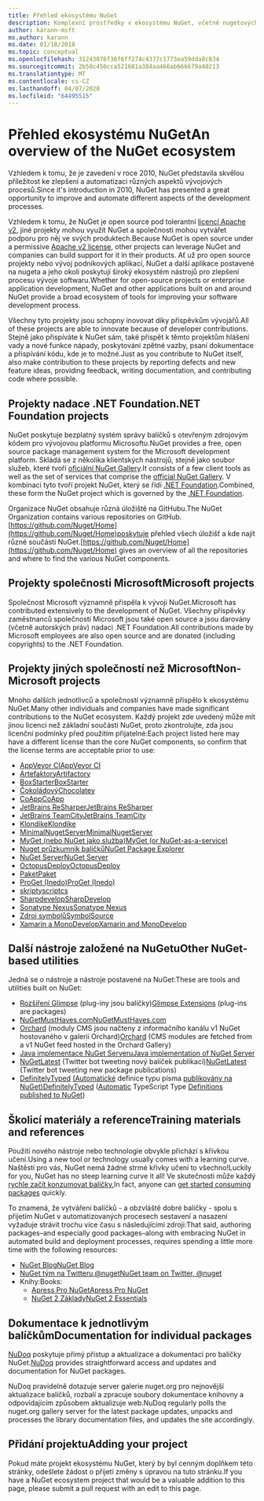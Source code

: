 ```yaml
---
title: Přehled ekosystému NuGet
description: Komplexní prostředky v ekosystému NuGet, včetně nugetových zdrojů, projektů jiných než Microsoft NuGet, nástrojů a školicích materiálů.
author: karann-msft
ms.author: karann
ms.date: 01/18/2018
ms.topic: conceptual
ms.openlocfilehash: 31243076f36f6ff274c4377c1773ea59dda8c834
ms.sourcegitcommit: 2b50c450cca521681a384aa466ab666679a40213
ms.translationtype: MT
ms.contentlocale: cs-CZ
ms.lasthandoff: 04/07/2020
ms.locfileid: "64495515"
---
```

# <a name="an-overview-of-the-nuget-ecosystem"></a><span data-ttu-id="4a354-103">Přehled ekosystému NuGet</span><span class="sxs-lookup"><span data-stu-id="4a354-103">An overview of the NuGet ecosystem</span></span>

<span data-ttu-id="4a354-104">Vzhledem k tomu, že je zavedení v roce 2010, NuGet představila skvělou příležitost ke zlepšení a automatizaci různých aspektů vývojových procesů.</span><span class="sxs-lookup"><span data-stu-id="4a354-104">Since it's introduction in 2010, NuGet has presented a great opportunity to improve and automate different aspects of the development processes.</span></span>

<span data-ttu-id="4a354-105">Vzhledem k tomu, že NuGet je open source pod tolerantní [licencí Apache v2](http://choosealicense.com/licenses/apache/), jiné projekty mohou využít NuGet a společnosti mohou vytvářet podporu pro něj ve svých produktech.</span><span class="sxs-lookup"><span data-stu-id="4a354-105">Because NuGet is open source under a permissive [Apache v2 license](http://choosealicense.com/licenses/apache/), other projects can leverage NuGet and companies can build support for it in their products.</span></span> <span data-ttu-id="4a354-106">Ať už pro open source projekty nebo vývoj podnikových aplikací, NuGet a další aplikace postavené na nugeta a jeho okolí poskytují široký ekosystém nástrojů pro zlepšení procesu vývoje softwaru.</span><span class="sxs-lookup"><span data-stu-id="4a354-106">Whether for open-source projects or enterprise application development, NuGet and other applications built on and around NuGet provide a broad ecosystem of tools for improving your software development process.</span></span>

<span data-ttu-id="4a354-107">Všechny tyto projekty jsou schopny inovovat díky příspěvkům vývojářů.</span><span class="sxs-lookup"><span data-stu-id="4a354-107">All of these projects are able to innovate because of developer contributions.</span></span> <span data-ttu-id="4a354-108">Stejně jako přispíváte k NuGet sám, také přispět k těmto projektům hlášení vady a nové funkce nápady, poskytování zpětné vazby, psaní dokumentace a přispívání kódu, kde je to možné.</span><span class="sxs-lookup"><span data-stu-id="4a354-108">Just as you contribute to NuGet itself, also make contribution to these projects by reporting defects and new feature ideas, providing feedback, writing documentation, and contributing code where possible.</span></span>

## <a name="net-foundation-projects"></a><span data-ttu-id="4a354-109">Projekty nadace .NET Foundation</span><span class="sxs-lookup"><span data-stu-id="4a354-109">.NET Foundation projects</span></span>

<span data-ttu-id="4a354-110">NuGet poskytuje bezplatný systém správy balíčků s otevřeným zdrojovým kódem pro vývojovou platformu Microsoftu.</span><span class="sxs-lookup"><span data-stu-id="4a354-110">NuGet provides a free, open source package management system for the Microsoft development platform.</span></span> <span data-ttu-id="4a354-111">Skládá se z několika klientských nástrojů, stejně jako soubor služeb, které tvoří [oficiální NuGet Gallery](http://www.nuget.org).</span><span class="sxs-lookup"><span data-stu-id="4a354-111">It consists of a few client tools as well as the set of services that comprise the [official NuGet Gallery](http://www.nuget.org).</span></span> <span data-ttu-id="4a354-112">V kombinaci tyto tvoří projekt NuGet, který se řídí [.NET Foundation](http://www.dotnetfoundation.org/).</span><span class="sxs-lookup"><span data-stu-id="4a354-112">Combined, these form the NuGet project which is governed by the [.NET Foundation](http://www.dotnetfoundation.org/).</span></span>

<span data-ttu-id="4a354-113">Organizace NuGet obsahuje různá úložiště na GitHubu.</span><span class="sxs-lookup"><span data-stu-id="4a354-113">The NuGet Organization contains various repositories on GitHub.</span></span> <span data-ttu-id="4a354-114">[https://github.com/Nuget/Home](https://github.com/Nuget/Home)poskytuje přehled všech úložišť a kde najít různé součásti NuGet.</span><span class="sxs-lookup"><span data-stu-id="4a354-114">[https://github.com/Nuget/Home](https://github.com/Nuget/Home) gives an overview of all the repositories and where to find the various NuGet components.</span></span>

## <a name="microsoft-projects"></a><span data-ttu-id="4a354-115">Projekty společnosti Microsoft</span><span class="sxs-lookup"><span data-stu-id="4a354-115">Microsoft projects</span></span>

<span data-ttu-id="4a354-116">Společnost Microsoft významně přispěla k vývoji NuGet.</span><span class="sxs-lookup"><span data-stu-id="4a354-116">Microsoft has contributed extensively to the development of NuGet.</span></span> <span data-ttu-id="4a354-117">Všechny příspěvky zaměstnanců společnosti Microsoft jsou také open source a jsou darovány (včetně autorských práv) nadaci .NET Foundation.</span><span class="sxs-lookup"><span data-stu-id="4a354-117">All contributions made by Microsoft employees are also open source and are donated (including copyrights) to the .NET Foundation.</span></span>

## <a name="non-microsoft-projects"></a><span data-ttu-id="4a354-118">Projekty jiných společností než Microsoft</span><span class="sxs-lookup"><span data-stu-id="4a354-118">Non-Microsoft projects</span></span>

<span data-ttu-id="4a354-119">Mnoho dalších jednotlivců a společností významně přispělo k ekosystému NuGet.</span><span class="sxs-lookup"><span data-stu-id="4a354-119">Many other individuals and companies have made significant contributions to the NuGet ecosystem.</span></span> <span data-ttu-id="4a354-120">Každý projekt zde uvedený může mít jinou licenci než základní součásti NuGet, proto zkontrolujte, zda jsou licenční podmínky před použitím přijatelné:</span><span class="sxs-lookup"><span data-stu-id="4a354-120">Each project listed here may have a different license than the core NuGet components, so confirm that the license terms are acceptable prior to use:</span></span>

- [<span data-ttu-id="4a354-121">AppVeyor CI</span><span class="sxs-lookup"><span data-stu-id="4a354-121">AppVeyor CI</span></span>](https://www.appveyor.com/)
- [<span data-ttu-id="4a354-122">Artefaktory</span><span class="sxs-lookup"><span data-stu-id="4a354-122">Artifactory</span></span>](https://www.jfrog.com/artifactory/)
- [<span data-ttu-id="4a354-123">BoxStarter</span><span class="sxs-lookup"><span data-stu-id="4a354-123">BoxStarter</span></span>](http://boxstarter.org/)
- [<span data-ttu-id="4a354-124">Čokoládový</span><span class="sxs-lookup"><span data-stu-id="4a354-124">Chocolatey</span></span>](https://chocolatey.org/)
- [<span data-ttu-id="4a354-125">CoApp</span><span class="sxs-lookup"><span data-stu-id="4a354-125">CoApp</span></span>](http://coapp.org/)
- [<span data-ttu-id="4a354-126">JetBrains ReSharper</span><span class="sxs-lookup"><span data-stu-id="4a354-126">JetBrains ReSharper</span></span>](https://resharper-plugins.jetbrains.com/)
- [<span data-ttu-id="4a354-127">JetBrains TeamCity</span><span class="sxs-lookup"><span data-stu-id="4a354-127">JetBrains TeamCity</span></span>](https://www.jetbrains.com/teamcity/)
- [<span data-ttu-id="4a354-128">Klondike</span><span class="sxs-lookup"><span data-stu-id="4a354-128">Klondike</span></span>](https://github.com/themotleyfool/Klondike)
- [<span data-ttu-id="4a354-129">MinimalNugetServer</span><span class="sxs-lookup"><span data-stu-id="4a354-129">MinimalNugetServer</span></span>](https://github.com/TanukiSharp/MinimalNugetServer)
- [<span data-ttu-id="4a354-130">MyGet (nebo NuGet jako služba)</span><span class="sxs-lookup"><span data-stu-id="4a354-130">MyGet (or NuGet-as-a-service)</span></span>](http://www.myget.org/)
- [<span data-ttu-id="4a354-131">Nuget průzkumník balíčků</span><span class="sxs-lookup"><span data-stu-id="4a354-131">NuGet Package Explorer</span></span>](https://github.com/NuGetPackageExplorer/NuGetPackageExplorer)
- [<span data-ttu-id="4a354-132">NuGet Server</span><span class="sxs-lookup"><span data-stu-id="4a354-132">NuGet Server</span></span>](http://nugetserver.net/)
- [<span data-ttu-id="4a354-133">OctopusDeploy</span><span class="sxs-lookup"><span data-stu-id="4a354-133">OctopusDeploy</span></span>](https://octopus.com/)
- [<span data-ttu-id="4a354-134">Paket</span><span class="sxs-lookup"><span data-stu-id="4a354-134">Paket</span></span>](https://fsprojects.github.io/Paket/)
- [<span data-ttu-id="4a354-135">ProGet (Inedo)</span><span class="sxs-lookup"><span data-stu-id="4a354-135">ProGet (Inedo)</span></span>](http://inedo.com/proget)
- [<span data-ttu-id="4a354-136">skripty</span><span class="sxs-lookup"><span data-stu-id="4a354-136">scriptcs</span></span>](http://scriptcs.net/)
- [<span data-ttu-id="4a354-137">Sharpdevelop</span><span class="sxs-lookup"><span data-stu-id="4a354-137">SharpDevelop</span></span>](http://community.sharpdevelop.net/blogs/mattward/archive/2011/01/23/NuGetSupportInSharpDevelop.aspx)
- [<span data-ttu-id="4a354-138">Sonatype Nexus</span><span class="sxs-lookup"><span data-stu-id="4a354-138">Sonatype Nexus</span></span>](http://www.sonatype.com/nexus-repository-sonatype)
- [<span data-ttu-id="4a354-139">Zdroj symbolů</span><span class="sxs-lookup"><span data-stu-id="4a354-139">SymbolSource</span></span>](http://www.symbolsource.org/Public)
- [<span data-ttu-id="4a354-140">Xamarin a MonoDevelop</span><span class="sxs-lookup"><span data-stu-id="4a354-140">Xamarin and MonoDevelop</span></span>](https://github.com/mrward/monodevelop-nuget-addin)

## <a name="other-nuget-based-utilities"></a><span data-ttu-id="4a354-141">Další nástroje založené na NuGetu</span><span class="sxs-lookup"><span data-stu-id="4a354-141">Other NuGet-based utilities</span></span>

<span data-ttu-id="4a354-142">Jedná se o nástroje a nástroje postavené na NuGet:</span><span class="sxs-lookup"><span data-stu-id="4a354-142">These are tools and utilities built on NuGet:</span></span>

- <span data-ttu-id="4a354-143">[Rozšíření Glimpse](http://getglimpse.com/Packages) (plug-iny jsou balíčky)</span><span class="sxs-lookup"><span data-stu-id="4a354-143">[Glimpse Extensions](http://getglimpse.com/Packages) (plug-ins are packages)</span></span>
- [<span data-ttu-id="4a354-144">NuGetMustHaves.com</span><span class="sxs-lookup"><span data-stu-id="4a354-144">NuGetMustHaves.com</span></span>](http://nugetmusthaves.com/)
- <span data-ttu-id="4a354-145">[Orchard](http://www.orchardproject.net/) (moduly CMS jsou načteny z informačního kanálu v1 NuGet hostovaného v galerii Orchard)</span><span class="sxs-lookup"><span data-stu-id="4a354-145">[Orchard](http://www.orchardproject.net/) (CMS modules are fetched from a v1 NuGet feed hosted in the Orchard Gallery)</span></span>
- [<span data-ttu-id="4a354-146">Java implementace NuGet Serveru</span><span class="sxs-lookup"><span data-stu-id="4a354-146">Java implementation of NuGet Server</span></span>](http://jonnyzzz.com/blog/2012/03/07/nuget-server-in-pure-java/)
- <span data-ttu-id="4a354-147">[NuGetLatest](https://twitter.com/NuGetLatest) (Twitter bot tweeting nový balíček publikací)</span><span class="sxs-lookup"><span data-stu-id="4a354-147">[NuGetLatest](https://twitter.com/NuGetLatest) (Twitter bot tweeting new package publications)</span></span>
- <span data-ttu-id="4a354-148">[DefinitelyTyped](http://definitelytyped.org/) [(Automatické](https://github.com/DefinitelyTyped/NugetAutomation/) definice typu písma [publikovány na NuGet)](http://www.nuget.org/packages?q=DefinitelyTyped)</span><span class="sxs-lookup"><span data-stu-id="4a354-148">[DefinitelyTyped](http://definitelytyped.org/) ([Automatic](https://github.com/DefinitelyTyped/NugetAutomation/) TypeScript Type [Definitions published to NuGet](http://www.nuget.org/packages?q=DefinitelyTyped))</span></span>

## <a name="training-materials-and-references"></a><span data-ttu-id="4a354-149">Školicí materiály a reference</span><span class="sxs-lookup"><span data-stu-id="4a354-149">Training materials and references</span></span>

<span data-ttu-id="4a354-150">Použití nového nástroje nebo technologie obvykle přichází s křivkou učení.</span><span class="sxs-lookup"><span data-stu-id="4a354-150">Using a new tool or technology usually comes with a learning curve.</span></span> <span data-ttu-id="4a354-151">Naštěstí pro vás, NuGet nemá žádné strmé křivky učení to všechno!</span><span class="sxs-lookup"><span data-stu-id="4a354-151">Luckily for you, NuGet has no steep learning curve it all!</span></span> <span data-ttu-id="4a354-152">Ve skutečnosti může každý [rychle začít konzumovat balíčky.](../quickstart/use-a-package.md)</span><span class="sxs-lookup"><span data-stu-id="4a354-152">In fact, anyone can [get started consuming packages](../quickstart/use-a-package.md) quickly.</span></span>

<span data-ttu-id="4a354-153">To znamená, že vytváření balíčků - a obzvláště dobré balíčky - spolu s přijetím NuGet v automatizovaných procesech sestavení a nasazení vyžaduje strávit trochu více času s následujícími zdroji:</span><span class="sxs-lookup"><span data-stu-id="4a354-153">That said, authoring packages–and especially good packages–along with  embracing NuGet in automated build and deployment processes, requires spending a little more time with the following resources:</span></span>

- [<span data-ttu-id="4a354-154">NuGet Blog</span><span class="sxs-lookup"><span data-stu-id="4a354-154">NuGet Blog</span></span>](http://blog.nuget.org/)
- [<span data-ttu-id="4a354-155">NuGet tým na Twitteru,@nuget</span><span class="sxs-lookup"><span data-stu-id="4a354-155">NuGet team on Twitter, @nuget</span></span>](http://twitter.com/nuget)
- <span data-ttu-id="4a354-156">Knihy:</span><span class="sxs-lookup"><span data-stu-id="4a354-156">Books:</span></span>
  - [<span data-ttu-id="4a354-157">Apress Pro NuGet</span><span class="sxs-lookup"><span data-stu-id="4a354-157">Apress Pro NuGet</span></span>](http://bit.ly/ProNuGet)
  - [<span data-ttu-id="4a354-158">NuGet 2 Základy</span><span class="sxs-lookup"><span data-stu-id="4a354-158">NuGet 2 Essentials</span></span>](http://www.amazon.com/NuGet-2-Essentials-Damir-Arh-ebook/dp/B00GTQD5M4)

## <a name="documentation-for-individual-packages"></a><span data-ttu-id="4a354-159">Dokumentace k jednotlivým balíčkům</span><span class="sxs-lookup"><span data-stu-id="4a354-159">Documentation for individual packages</span></span>

<span data-ttu-id="4a354-160">[NuDoq](http://nudoq.org) poskytuje přímý přístup a aktualizace a dokumentaci pro balíčky NuGet.</span><span class="sxs-lookup"><span data-stu-id="4a354-160">[NuDoq](http://nudoq.org) provides straightforward access and updates and documentation for NuGet packages.</span></span>

<span data-ttu-id="4a354-161">NuDoq pravidelně dotazuje server galerie nuget.org pro nejnovější aktualizace balíčků, rozbalí a zpracuje soubory dokumentace knihovny a odpovídajícím způsobem aktualizuje web.</span><span class="sxs-lookup"><span data-stu-id="4a354-161">NuDoq regularly polls the nuget.org gallery server for the latest package updates, unpacks and processes the library documentation files, and updates the site accordingly.</span></span>

## <a name="adding-your-project"></a><span data-ttu-id="4a354-162">Přidání projektu</span><span class="sxs-lookup"><span data-stu-id="4a354-162">Adding your project</span></span>

<span data-ttu-id="4a354-163">Pokud máte projekt ekosystému NuGet, který by byl cenným doplňkem této stránky, odešlete žádost o přijetí změny s úpravou na tuto stránku.</span><span class="sxs-lookup"><span data-stu-id="4a354-163">If you have a NuGet ecosystem project that would be a valuable addition to this page, please  submit a pull request with an edit to this page.</span></span>
